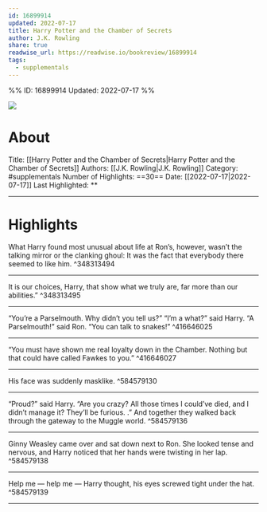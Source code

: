 ```yaml
---
id: 16899914
updated: 2022-07-17
title: Harry Potter and the Chamber of Secrets
author: J.K. Rowling
share: true
readwise_url: https://readwise.io/bookreview/16899914
tags:
  - supplementals
---
```


%%
ID: 16899914
Updated: 2022-07-17
%%

![]( https://images-na.ssl-images-amazon.com/images/I/5164-ZFXpzL._SL500_.jpg)

# About
Title: [[Harry Potter and the Chamber of Secrets|Harry Potter and the Chamber of Secrets]]
Authors: [[J.K. Rowling|J.K. Rowling]]
Category: #supplementals
Number of Highlights: ==30==
Date: [[2022-07-17|2022-07-17]]
Last Highlighted: **

---

# Highlights

What Harry found most unusual about life at Ron’s, however, wasn’t the talking mirror or the clanking ghoul: It was the fact that everybody there seemed to like him. ^348313494

---
It is our choices, Harry, that show what we truly are, far more than our abilities.” ^348313495

---
“You’re a Parselmouth. Why didn’t you tell us?” “I’m a what?” said Harry. “A Parselmouth!” said Ron. “You can talk to snakes!” ^416646025

---
“You must have shown me real loyalty down in the Chamber. Nothing but that could have called Fawkes to you.” ^416646027

---
His face was suddenly masklike. ^584579130

---
“Proud?” said Harry. “Are you crazy? All those times I could’ve died, and I didn’t manage it? They’ll be furious. .” And together they walked back through the gateway to the Muggle world. ^584579136

---
Ginny Weasley came over and sat down next to Ron. She looked tense and nervous, and Harry noticed that her hands were twisting in her lap. ^584579138

---
Help me — help me — Harry thought, his eyes screwed tight under the hat. ^584579139

---